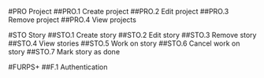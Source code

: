 #PRO Project
##PRO.1 Create project
##PRO.2 Edit project
##PRO.3 Remove project
##PRO.4 View projects

#STO Story
##STO.1 Create story
##STO.2 Edit story
##STO.3 Remove story
##STO.4 View stories
##STO.5 Work on story
##STO.6 Cancel work on story
##STO.7 Mark story as done

#FURPS+
##F.1 Authentication